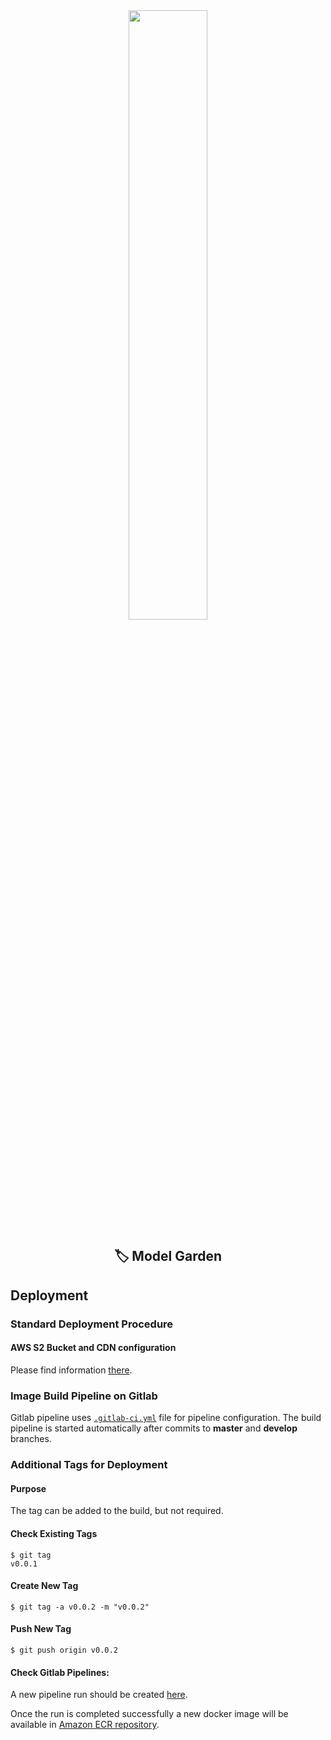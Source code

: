<div align="center"><img src="https://es.wiki.elvenar.com/images/0/04/Glossy_Garden.png" width="50%"/></div>

<div align="center"><h2>🏷️ Model Garden</h2></div>

## Deployment

### Standard Deployment Procedure

#### AWS S2 Bucket and CDN configuration

Please find information [there](https://kb.epam.com/display/EPMEMRDMGA/AWS+Bucket+Typical+Setup).


### Image Build Pipeline on Gitlab


Gitlab pipeline uses [`.gitlab-ci.yml`](.gitlab-ci.yml) file for pipeline configuration. The build
pipeline is started automatically after commits to **master** and **develop** branches.


### Additional Tags for Deployment

#### Purpose

The tag can be added to the build, but not required.

#### Check Existing Tags
```
$ git tag
v0.0.1
```

#### Create New Tag
```
$ git tag -a v0.0.2 -m "v0.0.2"
```

#### Push New Tag
```
$ git push origin v0.0.2
```

#### Check Gitlab Pipelines:

A new pipeline run should be created [here](https://git.epam.com/epm-emrd/model_garden/pipelines).

Once the run is completed successfully a new docker image will be available in 
[Amazon ECR repository](https://eu-central-1.console.aws.amazon.com/ecr/repositories/model_garden_backend/?region=eu-central-1).
